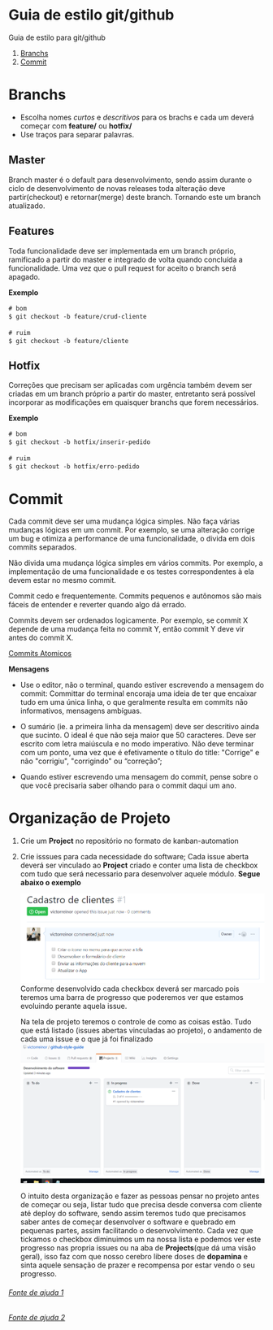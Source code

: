# Guia de estilo git/github
Guia de estilo para git/github

1. [Branchs](#branchs "Branchs")
2. [Commit](#commit "Commit")

# Branchs
- Escolha nomes *curtos* e *descritivos* para os brachs e cada um deverá começar com **feature/** ou **hotfix/**
- Use traços para separar palavras.

## Master
Branch master é o default para desenvolvimento, sendo assim durante o ciclo de desenvolvimento de novas releases toda alteração deve partir(checkout) e retornar(merge) deste branch. Tornando este um branch atualizado.

## Features
Toda funcionalidade deve ser implementada em um branch próprio, ramificado a partir do master e integrado de volta quando concluída a funcionalidade. Uma vez que o pull request for aceito o branch será apagado.

**Exemplo**
  ```shell
  # bom
  $ git checkout -b feature/crud-cliente

  # ruim
  $ git checkout -b feature/cliente
  ```
  
## Hotfix
Correções que precisam ser aplicadas com urgência também devem ser criadas em um branch próprio a partir do master, entretanto será possível incorporar as modificações em quaisquer branchs que forem necessários.

**Exemplo**
  ```shell
  # bom
  $ git checkout -b hotfix/inserir-pedido

  # ruim
  $ git checkout -b hotfix/erro-pedido
  ```
  
# Commit

Cada commit deve ser uma mudança lógica simples. Não faça várias mudanças lógicas em um commit. Por exemplo, se uma alteração corrige um bug e otimiza a performance de uma funcionalidade, o divida em dois commits separados.

Não divida uma mudança lógica simples em vários commits. Por exemplo, a implementação de uma funcionalidade e os testes correspondentes à ela devem estar no mesmo commit.

Commit cedo e frequentemente. Commits pequenos e autônomos são mais fáceis de entender e reverter quando algo dá errado.

Commits devem ser ordenados logicamente. Por exemplo, se commit X depende de uma mudança feita no commit Y, então commit Y deve vir antes do commit X.

[Commits Atomicos](https://en.wikipedia.org/wiki/Atomic_commit#Atomic_commit_convention "Commits Atomicos")

**Mensagens**
- Use o editor, não o terminal, quando estiver escrevendo a mensagem do commit:
	Committar do terminal encoraja uma ideia de ter que encaixar tudo em uma única linha, o que geralmente resulta em commits não informativos, mensagens ambíguas.

- O sumário (ie. a primeira linha da mensagem) deve ser descritivo ainda que sucinto. O ideal é que não seja maior que 50 caracteres. Deve ser escrito com letra maiúscula e no modo imperativo. Não deve terminar com um ponto, uma vez que é efetivamente o título do title: "Corrige" e não "corrigiu", "corrigindo" ou “correção”;

- Quando estiver escrevendo uma mensagem do commit, pense sobre o que você precisaria saber olhando para o commit daqui um ano.

# Organização de Projeto
1. Crie um **Project** no repositório no formato de kanban-automation
2. Crie isssues para cada necessidade do software;
	Cada issue aberta deverá ser vinculado ao **Project** criado e conter uma lista de checkbox com tudo que será necessario para desenvolver aquele módulo. **Segue abaixo o exemplo**
	
	![Exemplo Issue](https://raw.githubusercontent.com/victorreinor/github-style-guide/master/images/Issue%20de%20teste.PNG "Exemplo Issue")
	Conforme desenvolvido cada checkbox deverá ser marcado pois teremos uma barra de progresso que poderemos ver que estamos evoluindo perante aquela issue. 
	
	Na tela de projeto teremos o controle de como as coisas estão. Tudo que está listado (issues abertas vinculadas ao projeto), o andamento de cada uma issue e o que já foi finalizado
	![Tela de project](https://raw.githubusercontent.com/victorreinor/github-style-guide/master/images/Tela%20de%20project.PNG "Tela de project")
	
	O intuito desta organização e fazer as pessoas pensar no projeto antes de começar ou seja, listar tudo que precisa desde conversa com cliente até deploy do software, sendo assim teremos tudo que precisamos saber antes de começar desenvolver o software e quebrado em pequenas partes, assim facilitando o desenvolvimento. 
	Cada vez que tickamos o checkbox diminuimos um na nossa lista e podemos ver este progresso nas propria issues ou na aba de **Projects**(que dá uma visão geral), isso faz com que nosso cerebro libere doses de **dopamina** e sinta aquele sensação de prazer e recompensa por estar vendo o seu progresso.

###### [Fonte de ajuda 1](https://github.com/Openredu/Openredu/wiki/Guia-de-boas-práticas-de-desenvolvimento "Fonte de ajuda 1")
###### [Fonte de ajuda 2](https://github.com/guylhermetabosa/git-style-guide/blob/master/README.md "Fonte de ajuda 2")
